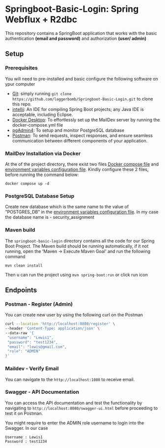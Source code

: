 # Springboot-Basic-Login: Spring Webflux + R2dbc
<p> This repository contains a SpringBoot application that works with the basic authentication <b>(email and password)</b> and authorization <b>(user/ admin)</b> </p>

## Setup
### Prerequisites
You will need to pre-installed and basic configure the following software on ypur computer
* [Git](http://git-scm.com/): simply running `git clone https://github.com/laggerbomb/Springboot-Basic-Login.git` to clone this repo.
* [intellij](https://www.jetbrains.com/idea/download/?fromIDE=&section=windows): An IDE for compiling Spring Boot projects; any Java IDE is acceptable, including Eclipse.
* [Docker Desktop](https://docs.docker.com/get-docker/): To effortlessly set up the MailDev server by running the docker-compose.yml file
* [pgAdmin4](https://www.pgadmin.org/download/): To setup and monitor PostgreSQL database
* [Postman](https://www.postman.com/): To send requests, inspect responses, and ensure seamless communication between different components of your application.


### MailDev Installation via Docker
At the of the project directory, there exist two files [Docker compose file](./docker-compose.yml) and [environment variables configuration file](./.env). Kindly configure these 2 files, before running the command below:

```
docker compose up -d
```

### PostgreSQL Database Setup
Create new database which is the same name to the value of "POSTGRES_DB" in the [environment variables configuration file](./.env). In my case the database name is - security_assignment

### Maven build
The `springboot-basic-login` directory contains all the code for our Spring Boot Project. The Maven build should be running automatically, if it not running, open the 'Maven -> Execute Maven Goal' and run the following command
```
mvn clean install
```
Then u can run the project using `mvn spring-boot:run` or click run icon


## Endpoints
### Postman - Register (Admin)
You can create new user by using the following curl on the Postman
 ```sh
curl --location 'http://localhost:8080/register' \
--header 'Content-Type: application/json' \
--data-raw '{
  "username": "Lewis1",
  "password": "test1234",
  "email": "lewis@gmail.com",
  "role": "ADMIN"
}'
```

### Maildev - Verify Email
You can navigate to the `http://localhost:1080` to receive email.

### Swagger - API Documentation
You can access the API documentation and test the functionality by navigating to `http://localhost:8080/swagger-ui.html` before proceeding to test it on Postman.

You might require to enter the ADMIN role username to login into the Swagger. In our case
```
Username : Lewis1
Password : test1234
```

